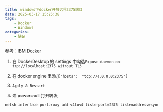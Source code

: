 ```yaml
---
title: windows下docker开放远程2375端口
date: 2025-03-17 15:25:38
tags:
    - Docker
    - Windows
categories:
    - 随记
---
```


参考：[IBM Docker](https://www.ibm.com/docs/en/addi/6.1.0?topic=prerequisites-configuring-docker-engine-listen-tcp-socket)

1. 在 DockerDesktop 的 settings 中勾选`Expose daemon on tcp://localhost:2375 without TLS`

2. 在 docker engine 里添加`"hosts": ["tcp://0.0.0.0:2375"]`

3. `Apply & Restart`

4. 进 powershell 打开转发

```bash
netsh interface portproxy add v4tov4 listenport=2375 listenaddress=<your_IP> connectaddress=127.0.0.1 connectport=2375
```
